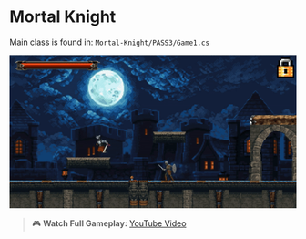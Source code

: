 # Mortal Knight

Main class is found in:
`Mortal-Knight/PASS3/Game1.cs`

![Gameplay Preview](PASS3/Content/MortalKnightGameplay.gif)  

> 🎮 **Watch Full Gameplay:**  <a href="https://www.youtube.com/watch?v=h9n4583gpxg" target="_blank">YouTube Video</a>
